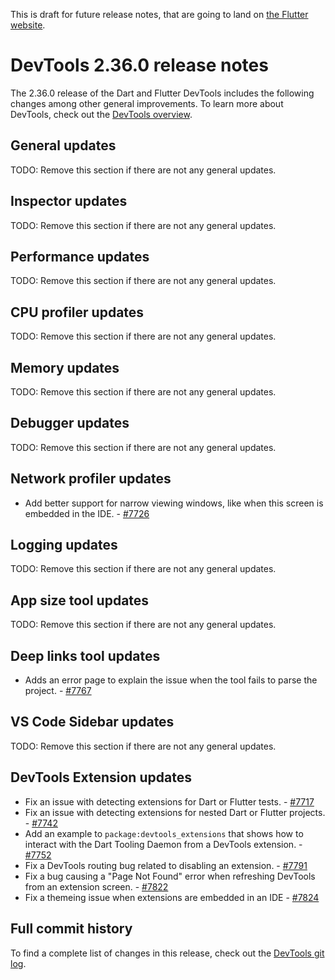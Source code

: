 This is draft for future release notes, that are going to land on
[the Flutter website](https://docs.flutter.dev/tools/devtools/release-notes).

# DevTools 2.36.0 release notes

The 2.36.0 release of the Dart and Flutter DevTools
includes the following changes among other general improvements.
To learn more about DevTools, check out the
[DevTools overview](/tools/devtools/overview).

## General updates

TODO: Remove this section if there are not any general updates.

## Inspector updates

TODO: Remove this section if there are not any general updates.

## Performance updates

TODO: Remove this section if there are not any general updates.

## CPU profiler updates

TODO: Remove this section if there are not any general updates.

## Memory updates

TODO: Remove this section if there are not any general updates.

## Debugger updates

TODO: Remove this section if there are not any general updates.

## Network profiler updates

* Add better support for narrow viewing windows, like when this
screen is embedded in the IDE. - [#7726](https://github.com/flutter/devtools/pull/7726)

## Logging updates

TODO: Remove this section if there are not any general updates.

## App size tool updates

TODO: Remove this section if there are not any general updates.

## Deep links tool updates

* Adds an error page to explain the issue when the tool fails to
parse the project. - [#7767](https://github.com/flutter/devtools/pull/7767)

## VS Code Sidebar updates

TODO: Remove this section if there are not any general updates.

## DevTools Extension updates

* Fix an issue with detecting extensions for Dart or Flutter
tests. - [#7717](https://github.com/flutter/devtools/pull/7717)
* Fix an issue with detecting extensions for nested Dart or Flutter
projects. - [#7742](https://github.com/flutter/devtools/pull/7742)
* Add an example to `package:devtools_extensions` that shows how to
interact with the Dart Tooling Daemon from a DevTools
extension. - [#7752](https://github.com/flutter/devtools/pull/7752)
* Fix a DevTools routing bug related to disabling an
extension. - [#7791](https://github.com/flutter/devtools/pull/7791)
* Fix a bug causing a "Page Not Found" error when refreshing DevTools
from an extension screen. - [#7822](https://github.com/flutter/devtools/pull/7822)
* Fix a themeing issue when extensions are embedded in an
IDE - [#7824](https://github.com/flutter/devtools/pull/7824)

## Full commit history

To find a complete list of changes in this release, check out the
[DevTools git log](https://github.com/flutter/devtools/tree/v2.36.0).
